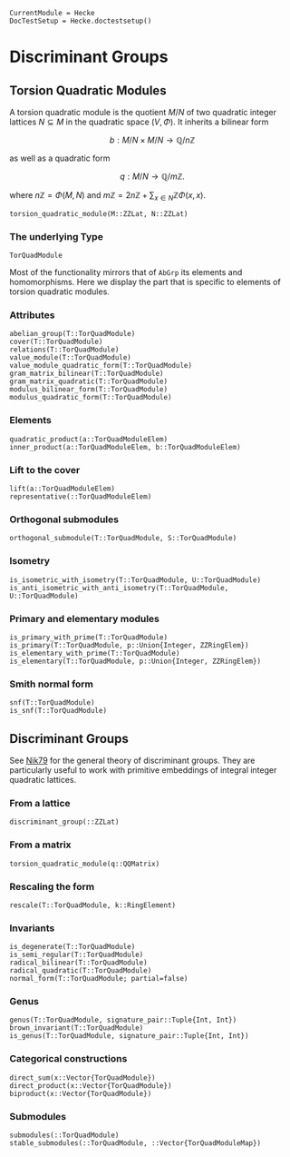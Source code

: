 ```@meta
CurrentModule = Hecke
DocTestSetup = Hecke.doctestsetup()
```
# Discriminant Groups

## Torsion Quadratic Modules
A torsion quadratic module is the quotient
$M/N$ of two quadratic integer lattices $N \subseteq M$ in the quadratic
space $(V,\Phi)$.
It inherits a bilinear form

$$b: M/N \times M/N \to \mathbb{Q} / n \mathbb{Z}$$

as well as a quadratic form

$$q: M/N \to \mathbb{Q} / m \mathbb{Z}.$$

where $n \mathbb{Z} = \Phi(M,N)$ and
$m \mathbb{Z} = 2n\mathbb{Z} + \sum_{x \in N} \mathbb{Z} \Phi (x,x)$.

```@docs
torsion_quadratic_module(M::ZZLat, N::ZZLat)
```

### The underlying Type
```@docs
TorQuadModule
```

Most of the functionality mirrors that of `AbGrp` its elements and homomorphisms.
Here we display the part that is specific to elements of torsion quadratic modules.

### Attributes

```@docs
abelian_group(T::TorQuadModule)
cover(T::TorQuadModule)
relations(T::TorQuadModule)
value_module(T::TorQuadModule)
value_module_quadratic_form(T::TorQuadModule)
gram_matrix_bilinear(T::TorQuadModule)
gram_matrix_quadratic(T::TorQuadModule)
modulus_bilinear_form(T::TorQuadModule)
modulus_quadratic_form(T::TorQuadModule)
```

### Elements

```@docs
quadratic_product(a::TorQuadModuleElem)
inner_product(a::TorQuadModuleElem, b::TorQuadModuleElem)
```

### Lift to the cover
```@docs
lift(a::TorQuadModuleElem)
representative(::TorQuadModuleElem)
```

### Orthogonal submodules
```@docs
orthogonal_submodule(T::TorQuadModule, S::TorQuadModule)
```

### Isometry
```@docs
is_isometric_with_isometry(T::TorQuadModule, U::TorQuadModule)
is_anti_isometric_with_anti_isometry(T::TorQuadModule, U::TorQuadModule)
```

### Primary and elementary modules
```@docs
is_primary_with_prime(T::TorQuadModule)
is_primary(T::TorQuadModule, p::Union{Integer, ZZRingElem})
is_elementary_with_prime(T::TorQuadModule)
is_elementary(T::TorQuadModule, p::Union{Integer, ZZRingElem})
```

### Smith normal form
```@docs
snf(T::TorQuadModule)
is_snf(T::TorQuadModule)
```

## Discriminant Groups
See [Nik79](@cite) for the general theory of discriminant groups.
They are particularly useful to work with primitive embeddings of
integral integer quadratic lattices.

### From a lattice

```@docs
discriminant_group(::ZZLat)
```

### From a matrix

```@docs
torsion_quadratic_module(q::QQMatrix)
```

### Rescaling the form
```@docs
rescale(T::TorQuadModule, k::RingElement)
```

### Invariants

```@docs
is_degenerate(T::TorQuadModule)
is_semi_regular(T::TorQuadModule)
radical_bilinear(T::TorQuadModule)
radical_quadratic(T::TorQuadModule)
normal_form(T::TorQuadModule; partial=false)
```

### Genus
```@docs
genus(T::TorQuadModule, signature_pair::Tuple{Int, Int})
brown_invariant(T::TorQuadModule)
is_genus(T::TorQuadModule, signature_pair::Tuple{Int, Int})
```

### Categorical constructions
```@docs
direct_sum(x::Vector{TorQuadModule})
direct_product(x::Vector{TorQuadModule})
biproduct(x::Vector{TorQuadModule})
```

### Submodules
```@docs
submodules(::TorQuadModule)
stable_submodules(::TorQuadModule, ::Vector{TorQuadModuleMap})
```
